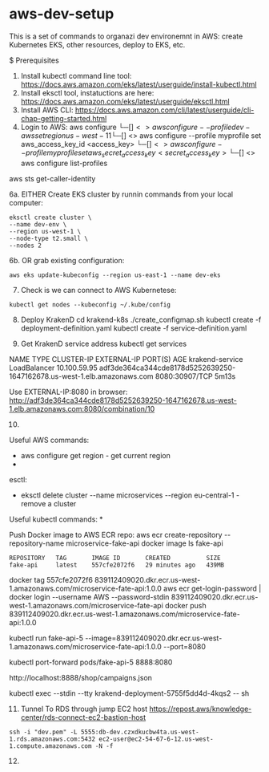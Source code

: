 # aws-dev-setup
This is a set of commands to organazi dev environemnt in AWS: create Kubernetes EKS, other resources, deploy to EKS, etc.


$ Prerequisites

1. Install kubectl command line tool: https://docs.aws.amazon.com/eks/latest/userguide/install-kubectl.html
2. Install eksctl tool, instatuctions are here: https://docs.aws.amazon.com/eks/latest/userguide/eksctl.html
3. Install AWS CLI: https://docs.aws.amazon.com/cli/latest/userguide/cli-chap-getting-started.html
4. Login to AWS:
aws configure
└─[$] <> aws configure --profile dev-aws set region us-west-11
└─[$] <> aws configure --profile myprofile set aws_access_key_id <access_key>
└─[$] <> aws configure --profile myprofile set aws_secret_access_key <secret_access_key>
└─[$] <> aws configure list-profiles


aws sts get-caller-identity




6a. EITHER Create EKS cluster by runnin commands from your local computer:
```
eksctl create cluster \
--name dev-env \
--region us-west-1 \
--node-type t2.small \
--nodes 2
```
6b. OR grab existing configuration:
```
aws eks update-kubeconfig --region us-east-1 --name dev-eks
```


7. Check is we can connect to AWS Kubernetese: 
```
kubectl get nodes --kubeconfig ~/.kube/config
```

8. Deploy KrakenD
cd krakend-k8s
./create_configmap.sh
kubectl create -f deployment-definition.yaml
kubectl create -f service-definition.yaml 

9. Get KrakenD service address
kubectl get services

NAME              TYPE           CLUSTER-IP     EXTERNAL-IP                                                               PORT(S)          AGE
krakend-service   LoadBalancer   10.100.59.95   adf3de364ca344cde8178d5252639250-1647162678.us-west-1.elb.amazonaws.com   8080:30907/TCP   5m13s

Use EXTERNAL-IP:8080 in  browser:
http://adf3de364ca344cde8178d5252639250-1647162678.us-west-1.elb.amazonaws.com:8080/combination/10


10. 



Useful AWS commands:
* aws configure get region - get current region
* 

esctl:
*  eksctl delete cluster --name microservices --region eu-central-1 - remove a cluster

Useful kubectl commands:
* 


Push Docker image to AWS ECR repo:
aws ecr create-repository --repository-name microservice-fake-api
docker image ls fake-api
```
REPOSITORY   TAG       IMAGE ID       CREATED          SIZE
fake-api     latest    557cfe2072f6   29 minutes ago   439MB
```
docker tag  557cfe2072f6 839112409020.dkr.ecr.us-west-1.amazonaws.com/microservice-fate-api:1.0.0
aws ecr get-login-password | docker login --username AWS --password-stdin  839112409020.dkr.ecr.us-west-1.amazonaws.com/microservice-fate-api
docker push 839112409020.dkr.ecr.us-west-1.amazonaws.com/microservice-fate-api:1.0.0

kubectl run fake-api-5 --image=839112409020.dkr.ecr.us-west-1.amazonaws.com/microservice-fate-api:1.0.0 --port=8080 

kubectl port-forward pods/fake-api-5  8888:8080

http://localhost:8888/shop/campaigns.json


kubectl exec --stdin --tty krakend-deployment-5755f5dd4d-4kqs2 -- sh


11. Tunnel To RDS through jump EC2 host
https://repost.aws/knowledge-center/rds-connect-ec2-bastion-host
```
ssh -i "dev.pem" -L 5555:db-dev.czxdkucbw4ta.us-west-1.rds.amazonaws.com:5432 ec2-user@ec2-54-67-6-12.us-west-1.compute.amazonaws.com -N -f
```

12. 







